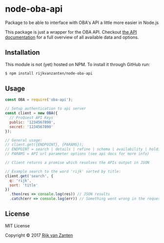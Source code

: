 # node-oba-api
Package to be able to interface with OBA's API a little more easier in Node.js

This package is just a wrapper for the OBA API. Checkout [the API documentation](http://obaliquid.staging.aquabrowser.nl/api/v1/) for a full overview of all available data and options.

## Installation
This module is not (yet) hosted on NPM. To install it through GitHub run:
```bash
$ npm install rijkvanzanten/node-oba-api
```

## Usage
```js
const OBA = require('oba-api');

// Setup authentication to api server
const client = new OBA({
  // ProQuest API Keys
  public: '1234567890',
  secret: '1234567890'
});

// General usage:
// client.get({ENDPOINT}, {PARAMS});
// ENDPOINT = search | details | refine | schema | availability | holdings
// PARAMS = API url parameter options (see api docs for more info)

// Client returns a promise which resolves the APIs output in JSON

// Example search to the word 'rijk' sorted by title:
client.get('search', {
  q: 'rijk',
  sort: 'title'
})
  .then(res => console.log(res)) // JSON results
  .catch(err => console.log(err)) // Something went wrong in the request to the API
```

## License
MIT License

Copyright © 2017 [Rijk van Zanten](https://github.com/rijkvanzanten)
